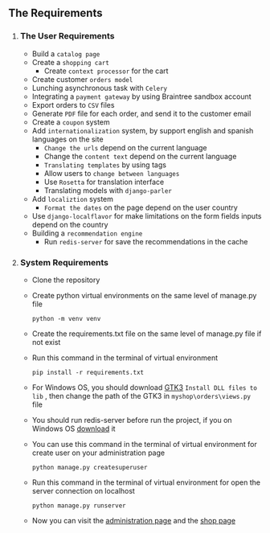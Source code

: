 ## The Requirements

1. ### The User Requirements

   - Build a `catalog page`
   - Create a `shopping cart`
        - Create `context processor` for the cart
   - Create customer `orders model`
   - Lunching asynchronous task with `Celery`
   - Integrating a `payment gateway` by using Braintree sandbox account
   - Export orders to `CSV` files
   - Generate `PDF` file for each order, and send it to the customer email
   - Create a `coupon` system
   - Add `internationalization` system, by support english and spanish languages on the site
        - `Change the urls` depend on the current language
        - Change the `content text` depend on the current language
        - `Translating templates` by using tags
        - Allow users to `change between languages`
        - Use `Rosetta` for translation interface
        - Translating models with `django-parler`
   - Add `localiztion` system
        - `Format the dates` on the page depend on the user country
   - Use `django-localflavor` for make limitations on the form fields inputs depend on the country
   - Building a `recommendation engine`
        - Run `redis-server` for save the recommendations in the cache 
     
2. ### System Requirements
   
   - Clone the repository 
   - Create python virtual environments on the same level of manage.py file
        ```
        python -m venv venv
        ```
   - Create the requirements.txt file on the same level of manage.py file if not exist
        
   - Run this command in the terminal of virtual environment
        ```
        pip install -r requirements.txt
        ```
   - For Windows OS, you should download [GTK3](https://github.com/tschoonj/GTK-for-Windows-Runtime-Environment-Installer/releases) 
   `Install DLL files to lib` , then change the path of the GTK3 in `myshop\orders\views.py` file
   - You should run redis-server before run the project, if you on Windows OS
     [download](https://riptutorial.com/redis/example/29962/installing-and-running-redis-server-on-windows) it
   
   - You can use this command in the terminal of virtual environment for create user on your administration page
        ```
        python manage.py createsuperuser
        ```
   - Run this command in the terminal of virtual environment for open the server connection on localhost
        ```
        python manage.py runserver
        ```
   - Now you can visit the [administration page](http://localhost:8000/admin) and
   the [shop page](http://localhost:8000/)